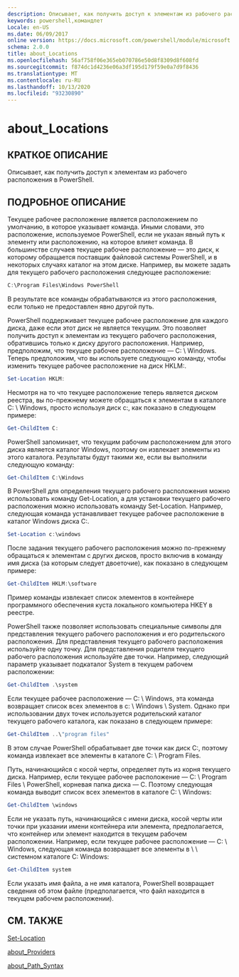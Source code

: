 ```yaml
---
description: Описывает, как получить доступ к элементам из рабочего расположения в PowerShell.
keywords: powershell,командлет
Locale: en-US
ms.date: 06/09/2017
online version: https://docs.microsoft.com/powershell/module/microsoft.powershell.core/about/about_locations?view=powershell-7.1&WT.mc_id=ps-gethelp
schema: 2.0.0
title: about_Locations
ms.openlocfilehash: 56af758f06e365eb070786e50d8f8309d8f608fd
ms.sourcegitcommit: f874dc1d4236e06a3df195d179f59e0a7d9f8436
ms.translationtype: MT
ms.contentlocale: ru-RU
ms.lasthandoff: 10/13/2020
ms.locfileid: "93230890"
---
```

# <a name="about_locations"></a>about_Locations

## <a name="short-description"></a>КРАТКОЕ ОПИСАНИЕ
Описывает, как получить доступ к элементам из рабочего расположения в PowerShell.

## <a name="long-description"></a>ПОДРОБНОЕ ОПИСАНИЕ

Текущее рабочее расположение является расположением по умолчанию, в которое указывает команда.
Иными словами, это расположение, используемое PowerShell, если не указан явный путь к элементу или расположению, на которое влияет команда. В большинстве случаев текущее рабочее расположение — это диск, к которому обращается поставщик файловой системы PowerShell, и в некоторых случаях каталог на этом диске.
Например, вы можете задать для текущего рабочего расположения следующее расположение:

```powershell
C:\Program Files\Windows PowerShell
```

В результате все команды обрабатываются из этого расположения, если только не предоставлен явно другой путь.

PowerShell поддерживает текущее рабочее расположение для каждого диска, даже если этот диск не является текущим. Это позволяет получить доступ к элементам из текущего рабочего расположения, обратившись только к диску другого расположения.
Например, предположим, что текущее рабочее расположение — C: \\ Windows. Теперь предположим, что вы используете следующую команду, чтобы изменить текущее рабочее расположение на диск HKLM:.

```powershell
Set-Location HKLM:
```

Несмотря на то что текущее расположение теперь является диском реестра, вы по-прежнему можете обращаться к элементам в каталоге C: \\ Windows, просто используя диск c:, как показано в следующем примере:

```powershell
Get-ChildItem C:
```

PowerShell запоминает, что текущим рабочим расположением для этого диска является каталог Windows, поэтому он извлекает элементы из этого каталога. Результаты будут такими же, если вы выполнили следующую команду:

```powershell
Get-ChildItem C:\Windows
```

В PowerShell для определения текущего рабочего расположения можно использовать команду Get-Location, а для установки текущего рабочего расположения можно использовать команду Set-Location. Например, следующая команда устанавливает текущее рабочее расположение в каталог Windows диска C:.

```powershell
Set-Location c:\windows
```

После задания текущего рабочего расположения можно по-прежнему обращаться к элементам с других дисков, просто включив в команду имя диска (за которым следует двоеточие), как показано в следующем примере:

```powershell
Get-ChildItem HKLM:\software
```

Пример команды извлекает список элементов в контейнере программного обеспечения куста локального компьютера HKEY в реестре.

PowerShell также позволяет использовать специальные символы для представления текущего рабочего расположения и его родительского расположения. Для представления текущего рабочего расположения используйте одну точку. Для представления родителя текущего рабочего расположения используйте две точки. Например, следующий параметр указывает подкаталог System в текущем рабочем расположении:

```powershell
Get-ChildItem .\system
```

Если текущее рабочее расположение — C: \\ Windows, эта команда возвращает список всех элементов в c: \\ Windows \\ System. Однако при использовании двух точек используется родительский каталог текущего рабочего каталога, как показано в следующем примере:

```powershell
Get-ChildItem ..\"program files"
```

В этом случае PowerShell обрабатывает две точки как диск C:, поэтому команда извлекает все элементы в каталоге C: \\ Program Files.

Путь, начинающийся с косой черты, определяет путь из корня текущего диска. Например, если текущее рабочее расположение — C: \\ Program Files \\ PowerShell, корневая папка диска — C. Поэтому следующая команда выводит список всех элементов в каталоге C: \\ Windows:

```powershell
Get-ChildItem \windows
```

Если не указать путь, начинающийся с имени диска, косой черты или точки при указании имени контейнера или элемента, предполагается, что контейнер или элемент находится в текущем рабочем расположении. Например, если текущее рабочее расположение — C: \\ Windows, следующая команда возвращает все элементы в \\ \\ системном каталоге C: Windows:

```powershell
Get-ChildItem system
```

Если указать имя файла, а не имя каталога, PowerShell возвращает сведения об этом файле (предполагается, что файл находится в текущем рабочем расположении).

## <a name="see-also"></a>СМ. ТАКЖЕ

[Set-Location](xref:Microsoft.PowerShell.Management.Set-Location)

[about_Providers](about_Providers.md)

[about_Path_Syntax](about_Path_Syntax.md)

